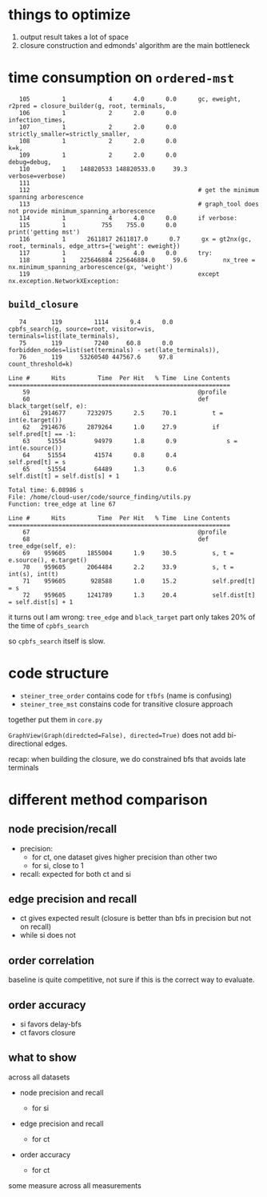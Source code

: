 # things to optimize

1. output result takes a lot of space
2. closure construction and edmonds' algorithm are the main bottleneck

# time consumption on `ordered-mst`

```
   105         1            4      4.0      0.0      gc, eweight, r2pred = closure_builder(g, root, terminals,
   106         1            2      2.0      0.0                                            infection_times,
   107         1            2      2.0      0.0                                            strictly_smaller=strictly_smaller,
   108         1            2      2.0      0.0                                            k=k,
   109         1            2      2.0      0.0                                            debug=debug,
   110         1    148820533 148820533.0     39.3                                            verbose=verbose)
   111
   112                                               # get the minimum spanning arborescence
   113                                               # graph_tool does not provide minimum_spanning_arborescence
   114         1            4      4.0      0.0      if verbose:
   115         1          755    755.0      0.0          print('getting mst')
   116         1      2611817 2611817.0      0.7      gx = gt2nx(gc, root, terminals, edge_attrs={'weight': eweight})
   117         1            4      4.0      0.0      try:
   118         1    225646884 225646884.0     59.6          nx_tree = nx.minimum_spanning_arborescence(gx, 'weight')
   119                                               except nx.exception.NetworkXException:
```

## `build_closure`

```
   74       119         1114      9.4      0.0          cpbfs_search(g, source=root, visitor=vis, terminals=list(late_terminals),
   75       119         7240     60.8      0.0                       forbidden_nodes=list(set(terminals) - set(late_terminals)),
   76       119     53260540 447567.6     97.8                       count_threshold=k)
```

```
Line #      Hits         Time  Per Hit   % Time  Line Contents
==============================================================
    59                                               @profile
    60                                               def black_target(self, e):
    61   2914677      7232975      2.5     70.1          t = int(e.target())
    62   2914676      2879264      1.0     27.9          if self.pred[t] == -1:
    63     51554        94979      1.8      0.9              s = int(e.source())
    64     51554        41574      0.8      0.4              self.pred[t] = s
    65     51554        64489      1.3      0.6              self.dist[t] = self.dist[s] + 1

Total time: 6.08986 s
File: /home/cloud-user/code/source_finding/utils.py
Function: tree_edge at line 67

Line #      Hits         Time  Per Hit   % Time  Line Contents
==============================================================
    67                                               @profile
    68                                               def tree_edge(self, e):
    69    959605      1855004      1.9     30.5          s, t = e.source(), e.target()
    70    959605      2064484      2.2     33.9          s, t = int(s), int(t)
    71    959605       928588      1.0     15.2          self.pred[t] = s
    72    959605      1241789      1.3     20.4          self.dist[t] = self.dist[s] + 1
```

it turns out I am wrong: `tree_edge` and `black_target` part only takes 20% of the time of `cpbfs_search`

so `cpbfs_search` itself is slow. 

# code structure

- `steiner_tree_order` contains code for `tfbfs` (name is confusing)
- `steiner_tree_mst` constains code for transitive closure approach

together put them in `core.py`


`GraphView(Graph(diredcted=False), directed=True)` does not add bi-directional edges. 


recap: when building the closure, we do constrained bfs that avoids late terminals

# different method comparison

## node precision/recall

- precision:
  - for ct, one dataset gives higher precision than other two 
  - for si, close to 1
- recall: expected for both ct and si

## edge precision and recall

- ct gives expected result (closure is better than bfs in precision but not on recall)
- while si does not

## order correlation

baseline is quite competitive, not sure if this is the correct way to evaluate. 

## order accuracy

- si favors delay-bfs
- ct favors closure


## what to show

across all datasets

- node precision and recall
  - for si

- edge precision and recall
  - for ct

- order accuracy
  - for ct

some measure across all measurements

